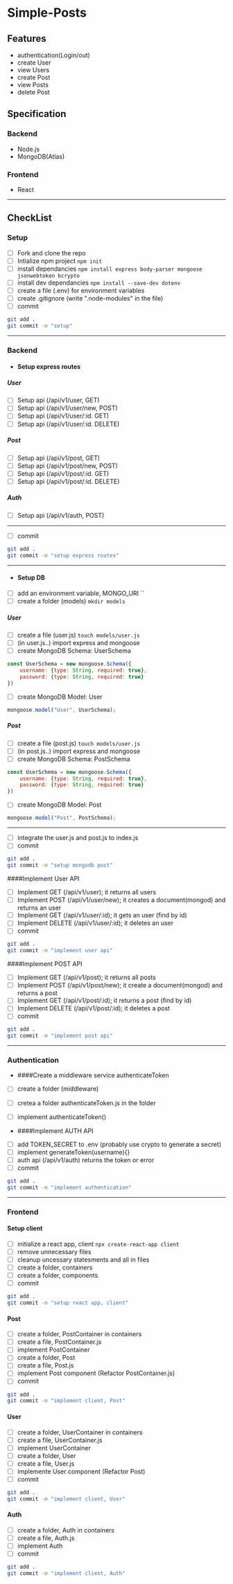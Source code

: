 # Simple-Posts
## Features
- authentication(Login/out)
- create User
- view Users
- create Post
- view Posts
- delete Post


## Specification
### Backend
- Node.js
- MongoDB(Atlas)
### Frontend
- React

------------

## CheckList
### Setup
- [ ] Fork and clone the repo
- [ ] Intialize npm project `npm init`
- [ ] install dependancies `npm install express body-parser mongoose jsonwebtoken bcrypto`
- [ ] install dev dependancies `npm install --save-dev dotenv`
- [ ] create a file (.env) for environment variables
- [ ] create .gitignore (write ".node-modules" in the file)
- [ ] commit 
```bash
git add .
git commit -m "setup"
```

------------


### Backend
- #### Setup express routes
##### User
- [ ] Setup api (/api/v1/user, GET)
- [ ] Setup api (/api/v1/user/new, POST)
- [ ] Setup api (/api/v1/user/:id. GET)
- [ ] Setup api (/api/v1/user/:id. DELETE)
##### Post
- [ ] Setup api (/api/v1/post, GET)
- [ ] Setup api (/api/v1/post/new, POST)
- [ ] Setup api (/api/v1/post/:id. GET)
- [ ] Setup api (/api/v1/post/:id. DELETE)
##### Auth
- [ ] Setup api (/api/v1/auth, POST)

------------

- [ ] commit
```bash
git add .
git commit -m "setup express routes"
```

------------
- #### Setup DB
- [ ] add an environment variable, MONGO_URI  ``
- [ ] create a folder (models) `mkdir models`
##### User
- [ ] create a file (user.js) `touch models/user.js`
- [ ] (in user.js..) import express and mongoose
- [ ] create MongoDB Schema: UserSchema 
```javascript
const UserSchema = new mongoose.Schema({
	username: {type: String, required: true},
	password: {type: String, required: true}
})
```
- [ ] create MongoDB Model: User
```javascript
mongoose.model("User", UserSchema);
```

##### Post
- [ ] create a file (post.js) `touch models/user.js`
- [ ] (in post.js..) import express and mongoose
- [ ] create MongoDB Schema: PostSchema 
```javascript
const UserSchema = new mongoose.Schema({
	username: {type: String, required: true},
	password: {type: String, required: true}
})
```
- [ ] create MongoDB Model: Post
```javascript
mongoose.model("Post", PostSchema);
```
------------

- [ ] integrate the user.js and post.js to index.js
- [ ] commit
```bash
git add .
git commit -m "setup mongodb post"
```
####Implement User API
- [ ] Implement GET (/api/v1/user); it returns all users
- [ ] Implement POST (/api/v1/user/new); it creates a document(mongod) and returns an user
- [ ] Implement GET (/api/v1/user/:id); it gets an user (find by id)
- [ ] Implement DELETE (/api/v1/user/:id); it deletes an user
- [ ] commit
```bash
git add .
git commit -m "implement user api"
```


####Implement POST API
- [ ] Implement GET (/api/v1/post); it returns all posts
- [ ] Implement POST (/api/v1/post/new); it create a document(mongod) and returns a post
- [ ] Implement GET (/api/v1/post/:id); it returns a post (find by id)
- [ ] Implement DELETE (/api/v1/post/:id); it deletes a post
- [ ] commit
```bash
git add .
git commit -m "implement post api"
```



------------

### Authentication
- ####Create a middleware service authenticateToken
- [ ] create a folder (middleware)
- [ ] cretea a folder authenticateToken.js in the folder
- [ ] implement authenticateToken()


- ####Implement AUTH API
- [ ] add TOKEN_SECRET to .env (probably use crypto to generate a secret)
- [ ] implement generateToken(username){}
- [ ] auth api (/api/v1/auth) returns the token or error
- [ ] commit
```bash
git add .
git commit -m "implement authentication"
```

------------

### Frontend
#### Setup client
- [ ] initialize a react app, client `npx create-react-app client`
- [ ] remove unnecessary files 
- [ ] cleanup uncessary statesments and all in files
- [ ] create a folder, containers
- [ ] create a folder, components
- [ ] commit
```bash
git add .
git commit -m "setup react app, client"
```


#### Post
- [ ] create a folder, PostContainer in containers
- [ ] create a file, PostContainer.js
- [ ] implement PostContainer
- [ ] create a folder, Post
- [ ] create a file, Post.js
- [ ] implement Post component (Refactor PostContainer.js)
- [ ] commit
```bash
git add .
git commit -m "implement client, Post"
```

#### User
- [ ] create a folder, UserContainer in containers
- [ ] create a file, UserContainer.js
- [ ] implement UserContainer
- [ ] create a folder, User
- [ ] create a file, User.js
- [ ] implemente User component (Refactor Post)
- [ ] commit
```bash
git add .
git commit -m "implement client, User"
```

#### Auth
- [ ] create a folder, Auth in containers
- [ ] create a file, Auth.js
- [ ] implement Auth
- [ ] commit
```bash
git add .
git commit -m "implement client, Auth"
```
